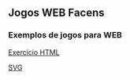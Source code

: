 ## Jogos WEB Facens

### Exemplos de jogos para WEB

[Exercício HTML](../HTML/HTML1_1.html)

[SVG](../SVG/bandeira_japao.html)
